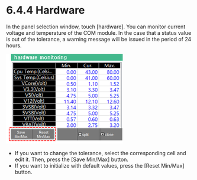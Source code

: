 ﻿# 6.4.4 Hardware

 In the panel selection window, touch \[hardware\]. You can monitor current voltage and temperature of the COM module. In the case that a status value is out of the tolerance, a warning message will be issued in the period of 24 hours.

 ![](../../_assets/tp630/pane-hw-monitoring_eng.png)
 
 
- If you want to change the tolerance, select the corresponding cell and edit it. Then, press the [Save Min/Max] button.
- If you want to initialize with default values, press the [Reset Min/Max] button.
